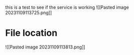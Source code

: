 this is a test to see if the service is working
![[Pasted image 20231109113725.png]]



# File location


![[Pasted image 20231109113813.png]]

